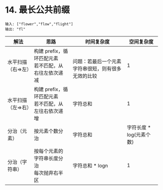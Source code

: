 # 14. 最长公共前缀

```
输入: ["flower","flow","flight"]
输出: "fl"
```

| 解法      | 思路                                                      | 时间复杂度                                                   |空间复杂度      |
| --------- | --------------------------------------------------------- | ------------------------------------------------------------ | ---- |
| 水平扫描（右=>左） | 构建 prefix，循环匹配元素<br />若不匹配，从右往左依次递减 | <br />问题：若最后一个元素字符串很短，则有很多无效的比较 | 1 |
| 水平扫描（左=>右） | 构建 prefix，循环匹配元素<br />若不匹配，从左往右依次递增 | 字符总和                                                     | 1 |
| 分治（元素） | 按元素个数分治                                            | 字符总和                                                     | 字符长度 * log(元素个数) |
| 分治（字符串） | 按每个元素的字符串长度分治<br />每次抛弃右半区            | 字符总和 * logn                                              | 1 |

